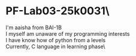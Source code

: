# PF-Lab03-25k0031\
I'm aaisha from BAI-1B\
I myself am unaware of my programming interests\
I have know how of python from a levels\
Currently, C language in learning phase\
